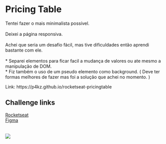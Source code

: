 # Pricing Table

<p>Tentei fazer o mais minimalista possível.<br>
 <br>Deixei a página responsiva.<br>
 <br>Achei que seria um desafio fácil, mas tive dificuldades então aprendi bastante com ele.<br><br>
  * Separei elementos para ficar facil a mudança de valores ou ate mesmo a manipulação de DOM.<br>
  * Fiz também o uso de um pseudo elemento como background. ( Deve ter formas melhores de fazer mas foi a solução que achei no momento. )<br>
 </p>
 
<p>Link: https://p4kz.github.io/rocketseat-pricingtable<p>
 
<h2>Challenge links</h2> 
<a href="https://app.rocketseat.com.br/discover/challenges/pricing-table">Rocketseat</a><br>
<a href="https://www.figma.com/file/FQQ5AenykbuaCykUDO4jOh/DD-Pricing-Table-Copy?fuid=1072290828919285649">Figma</a><br>
 <br>
 <br>
 
<img src="https://cdn.discordapp.com/attachments/920499004343717960/946891898965069864/unknown.png"/>
